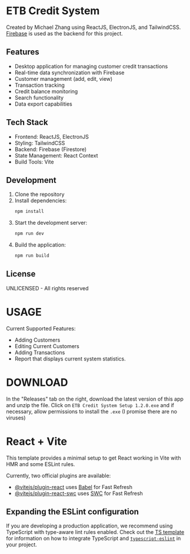# ETB Credit System

Created by Michael Zhang using ReactJS, ElectronJS, and TailwindCSS. [Firebase](https://firebase.google.com/) is used as the backend for this project.

## Features

- Desktop application for managing customer credit transactions
- Real-time data synchronization with Firebase
- Customer management (add, edit, view)
- Transaction tracking
- Credit balance monitoring
- Search functionality
- Data export capabilities

## Tech Stack

- Frontend: ReactJS, ElectronJS
- Styling: TailwindCSS
- Backend: Firebase (Firestore)
- State Management: React Context
- Build Tools: Vite

## Development

1. Clone the repository
2. Install dependencies:
   ```bash
   npm install
   ```
3. Start the development server:
   ```bash
   npm run dev
   ```
4. Build the application:
   ```bash
   npm run build
   ```

## License

UNLICENSED - All rights reserved

# USAGE
Current Supported Features:
- Adding Customers
- Editing Current Customers
- Adding Transactions
- Report that displays current system statistics.

# DOWNLOAD
In the "Releases" tab on the right, download the latest version of this app and unzip the file.
Click on `ETB Credit System Setup 1.2.0.exe` and if necessary, allow permissions to install the `.exe` (I promise there are no viruses)

# React + Vite

This template provides a minimal setup to get React working in Vite with HMR and some ESLint rules.

Currently, two official plugins are available:

- [@vitejs/plugin-react](https://github.com/vitejs/vite-plugin-react/blob/main/packages/plugin-react) uses [Babel](https://babeljs.io/) for Fast Refresh
- [@vitejs/plugin-react-swc](https://github.com/vitejs/vite-plugin-react/blob/main/packages/plugin-react-swc) uses [SWC](https://swc.rs/) for Fast Refresh

## Expanding the ESLint configuration

If you are developing a production application, we recommend using TypeScript with type-aware lint rules enabled. Check out the [TS template](https://github.com/vitejs/vite/tree/main/packages/create-vite/template-react-ts) for information on how to integrate TypeScript and [`typescript-eslint`](https://typescript-eslint.io) in your project.
